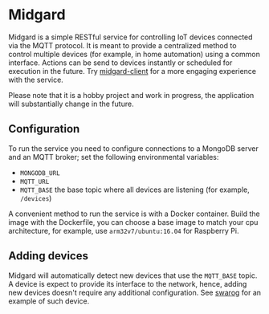 # Midgard

Midgard is a simple RESTful service for controlling IoT devices connected via
the MQTT protocol. It is meant to provide a centralized method to control
multiple devices (for example, in home automation) using a common interface.
Actions can be send to devices instantly or scheduled for execution in the
future. Try [midgard-client](https://github.com/jsurkont/midgard-client) for a
more engaging experience with the service.

Please note that it is a hobby project and work in progress, the application
will substantially change in the future.

## Configuration

To run the service you need to configure connections to a MongoDB server and
an MQTT broker; set the following environmental variables:

- `MONGODB_URL`
- `MQTT_URL`
- `MQTT_BASE` the base topic where all devices are listening
  (for example, `/devices`)

A convenient method to run the service is with a Docker container.
Build the image with the Dockerfile, you can choose a base image to match
your cpu architecture, for example, use `arm32v7/ubuntu:16.04` for Raspberry Pi.

## Adding devices

Midgard will automatically detect new devices that use the `MQTT_BASE` topic.
A device is expect to provide its interface to the network, hence, adding
new devices doesn't require any additional configuration.
See [swarog](https://github.com/jsurkont/swarog) for an example of such device.
